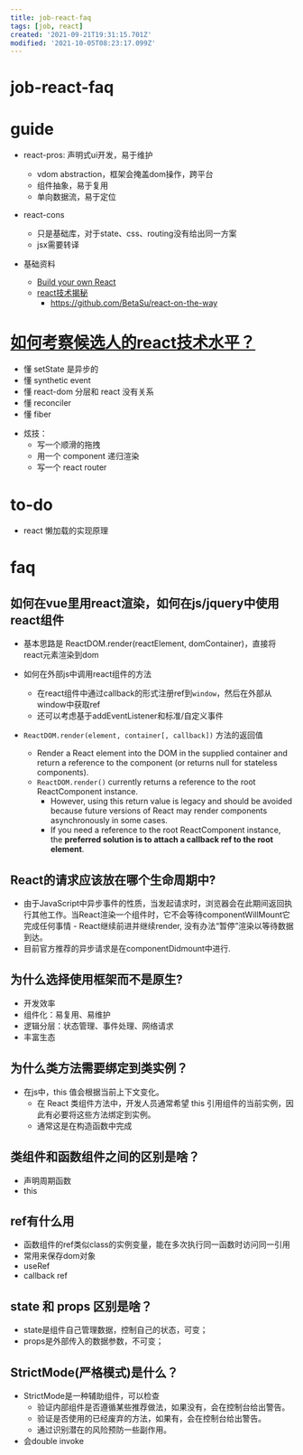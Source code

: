 ```yaml
---
title: job-react-faq
tags: [job, react]
created: '2021-09-21T19:31:15.701Z'
modified: '2021-10-05T08:23:17.099Z'
---
```


# job-react-faq

# guide

- react-pros: 声明式ui开发，易于维护
  - vdom abstraction，框架会掩盖dom操作，跨平台
  - 组件抽象，易于复用
  - 单向数据流，易于定位

- react-cons
  - 只是基础库，对于state、css、routing没有给出同一方案
  - jsx需要转译

- 基础资料
  - [Build your own React](https://pomb.us/build-your-own-react/)
  - [react技术揭秘](https://react.iamkasong.com/state/mental.html)
    - https://github.com/BetaSu/react-on-the-way
# [如何考察候选人的react技术水平？](https://www.zhihu.com/question/60548673)
* 懂 setState 是异步的
* 懂 synthetic event
* 懂 react-dom 分层和 react 没有关系
* 懂 reconciler
* 懂 fiber

- 炫技：
  * 写一个顺滑的拖拽
  * 用一个 component 递归渲染
  * 写一个 react router
# to-do
- react 懒加载的实现原理
# faq

## 如何在vue里用react渲染，如何在js/jquery中使用react组件

- 基本思路是 ReactDOM.render(reactElement, domContainer)，直接将react元素渲染到dom

- 如何在外部js中调用react组件的方法
  - 在react组件中通过callback的形式注册ref到`window`，然后在外部从window中获取ref
  - 还可以考虑基于addEventListener和标准/自定义事件

- `ReactDOM.render(element, container[, callback])` 方法的返回值
  - Render a React element into the DOM in the supplied container and return a reference to the component (or returns null for stateless components).
  - `ReactDOM.render()` currently returns a reference to the root ReactComponent instance. 
    - However, using this return value is legacy and should be avoided because future versions of React may render components asynchronously in some cases. 
    - If you need a reference to the root ReactComponent instance, the **preferred solution is to attach a callback ref to the root element**.

## 

## React的请求应该放在哪个生命周期中?

- 由于JavaScript中异步事件的性质，当发起请求时，浏览器会在此期间返回执行其他工作。当React渲染一个组件时，它不会等待componentWillMount它完成任何事情 - React继续前进并继续render, 没有办法“暂停”渲染以等待数据到达。
- 目前官方推荐的异步请求是在componentDidmount中进行.

## 为什么选择使用框架而不是原生?

- 开发效率
- 组件化：易复用、易维护
- 逻辑分层：状态管理、事件处理、网络请求
- 丰富生态

## 为什么类方法需要绑定到类实例？

- 在js中，this 值会根据当前上下文变化。
  - 在 React 类组件方法中，开发人员通常希望 this 引用组件的当前实例，因此有必要将这些方法绑定到实例。
  - 通常这是在构造函数中完成

## 类组件和函数组件之间的区别是啥？

- 声明周期函数
- this

## ref有什么用

- 函数组件的ref类似class的实例变量，能在多次执行同一函数时访问同一引用
- 常用来保存dom对象
- useRef
- callback ref

## state 和 props 区别是啥？

- state是组件自己管理数据，控制自己的状态，可变；
- props是外部传入的数据参数，不可变；

## StrictMode(严格模式)是什么？

- StrictMode是一种辅助组件，可以检查
  - 验证内部组件是否遵循某些推荐做法，如果没有，会在控制台给出警告。
  - 验证是否使用的已经废弃的方法，如果有，会在控制台给出警告。
  - 通过识别潜在的风险预防一些副作用。
- 会double invoke

## 

## 

## 

## 
